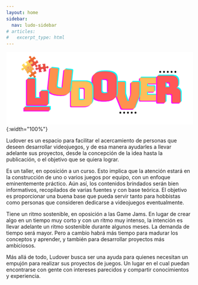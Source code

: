 ```yaml
---
layout: home
sidebar:
  nav: ludo-sidebar
# articles:
#   excerpt_type: html
---
```


![](/assets/LudoverLogo.png){:width="100%"}


<p>
Ludover es un espacio para facilitar el acercamiento de personas que deseen desarrollar videojuegos, y de esa manera ayudarles a llevar adelante sus proyectos, desde la concepción de la idea hasta la publicación, o el objetivo que se quiera lograr.
</p>
<p>
Es un taller, en oposición a un curso. Esto implica que la atención estará en la construcción de uno o varios juegos por equipo, con un enfoque eminentemente práctico. Aún así, los contenidos brindados serán bien informativos, recopilados de varias fuentes y con base teórica. El objetivo es proporcionar una buena base que pueda servir tanto para hobbistas como personas que consideren dedicarse a videojuegos eventualmente.
</p>
<p>
Tiene un ritmo sostenible, en oposición a las Game Jams. En lugar de crear algo en un tiempo muy corto y con un ritmo muy intenso, la intención es llevar adelante un ritmo sostenible durante algunos meses. La demanda de tiempo será mayor. Pero a cambio habrá más tiempo para madurar los conceptos y aprender, y también para desarrollar proyectos más ambiciosos.
</p>
<p>
Más allá de todo, Ludover busca ser una ayuda para quienes necesitan un empujón para realizar sus proyectos de juegos. Un lugar en el cual puedan encontrarse con gente con intereses parecidos y compartir conocimientos y experiencia.
</p>
